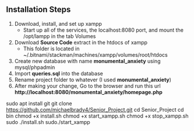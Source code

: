 ## Installation Steps
1. Download, install, and set up xampp 
    - Start up all of the services, the localhost:8080 port, and mount the /opt/lampp in the tab Volumes
2. Download **Source Code** extract in the htdocs of xampp
    - This folder is located in ~/.bitnami/stackman/machines/xampp/volumes/root/htdocs
3. Create new database with name **monumental_anxiety** using mysql/phpadmin
4. Import **queries.sql** into the database
5. Rename project folder to whatever (I used **monumental_anxiety**)
6. After making your change, Go to the browser and run this url
 **http://localhost:8080/monumental_anxiety/homepage.php**

sudo apt install git
git clone https://github.com/michaelbrady4/Senior_Project.git
cd Senior_Project
cd bin
chmod +x install.sh
chmod +x start_xampp.sh
chmod +x stop_xampp.sh
sudo ./install.sh
sudo./start_xampp
